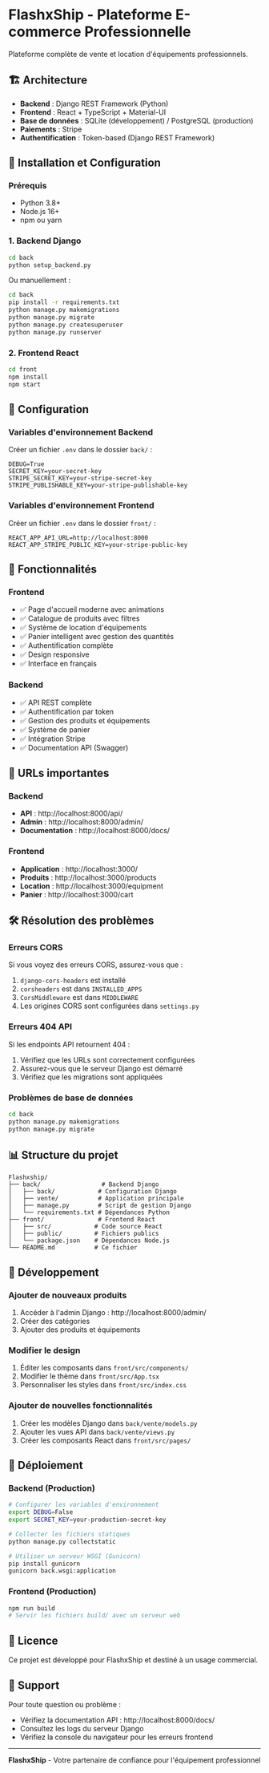 # FlashxShip - Plateforme E-commerce Professionnelle

Plateforme complète de vente et location d'équipements professionnels.

## 🏗️ Architecture

- **Backend** : Django REST Framework (Python)
- **Frontend** : React + TypeScript + Material-UI
- **Base de données** : SQLite (développement) / PostgreSQL (production)
- **Paiements** : Stripe
- **Authentification** : Token-based (Django REST Framework)

## 🚀 Installation et Configuration

### Prérequis
- Python 3.8+
- Node.js 16+
- npm ou yarn

### 1. Backend Django

```bash
cd back
python setup_backend.py
```

Ou manuellement :
```bash
cd back
pip install -r requirements.txt
python manage.py makemigrations
python manage.py migrate
python manage.py createsuperuser
python manage.py runserver
```

### 2. Frontend React

```bash
cd front
npm install
npm start
```

## 🔧 Configuration

### Variables d'environnement Backend

Créer un fichier `.env` dans le dossier `back/` :

```env
DEBUG=True
SECRET_KEY=your-secret-key
STRIPE_SECRET_KEY=your-stripe-secret-key
STRIPE_PUBLISHABLE_KEY=your-stripe-publishable-key
```

### Variables d'environnement Frontend

Créer un fichier `.env` dans le dossier `front/` :

```env
REACT_APP_API_URL=http://localhost:8000
REACT_APP_STRIPE_PUBLIC_KEY=your-stripe-public-key
```

## 📱 Fonctionnalités

### Frontend
- ✅ Page d'accueil moderne avec animations
- ✅ Catalogue de produits avec filtres
- ✅ Système de location d'équipements
- ✅ Panier intelligent avec gestion des quantités
- ✅ Authentification complète
- ✅ Design responsive
- ✅ Interface en français

### Backend
- ✅ API REST complète
- ✅ Authentification par token
- ✅ Gestion des produits et équipements
- ✅ Système de panier
- ✅ Intégration Stripe
- ✅ Documentation API (Swagger)

## 🔗 URLs importantes

### Backend
- **API** : http://localhost:8000/api/
- **Admin** : http://localhost:8000/admin/
- **Documentation** : http://localhost:8000/docs/

### Frontend
- **Application** : http://localhost:3000/
- **Produits** : http://localhost:3000/products
- **Location** : http://localhost:3000/equipment
- **Panier** : http://localhost:3000/cart

## 🛠️ Résolution des problèmes

### Erreurs CORS
Si vous voyez des erreurs CORS, assurez-vous que :
1. `django-cors-headers` est installé
2. `corsheaders` est dans `INSTALLED_APPS`
3. `CorsMiddleware` est dans `MIDDLEWARE`
4. Les origines CORS sont configurées dans `settings.py`

### Erreurs 404 API
Si les endpoints API retournent 404 :
1. Vérifiez que les URLs sont correctement configurées
2. Assurez-vous que le serveur Django est démarré
3. Vérifiez que les migrations sont appliquées

### Problèmes de base de données
```bash
cd back
python manage.py makemigrations
python manage.py migrate
```

## 📊 Structure du projet

```
Flashxship/
├── back/                 # Backend Django
│   ├── back/            # Configuration Django
│   ├── vente/           # Application principale
│   ├── manage.py        # Script de gestion Django
│   └── requirements.txt # Dépendances Python
├── front/               # Frontend React
│   ├── src/            # Code source React
│   ├── public/         # Fichiers publics
│   └── package.json    # Dépendances Node.js
└── README.md           # Ce fichier
```

## 🎯 Développement

### Ajouter de nouveaux produits
1. Accéder à l'admin Django : http://localhost:8000/admin/
2. Créer des catégories
3. Ajouter des produits et équipements

### Modifier le design
1. Éditer les composants dans `front/src/components/`
2. Modifier le thème dans `front/src/App.tsx`
3. Personnaliser les styles dans `front/src/index.css`

### Ajouter de nouvelles fonctionnalités
1. Créer les modèles Django dans `back/vente/models.py`
2. Ajouter les vues API dans `back/vente/views.py`
3. Créer les composants React dans `front/src/pages/`

## 🚀 Déploiement

### Backend (Production)
```bash
# Configurer les variables d'environnement
export DEBUG=False
export SECRET_KEY=your-production-secret-key

# Collecter les fichiers statiques
python manage.py collectstatic

# Utiliser un serveur WSGI (Gunicorn)
pip install gunicorn
gunicorn back.wsgi:application
```

### Frontend (Production)
```bash
npm run build
# Servir les fichiers build/ avec un serveur web
```

## 📄 Licence

Ce projet est développé pour FlashxShip et destiné à un usage commercial.

## 👥 Support

Pour toute question ou problème :
- Vérifiez la documentation API : http://localhost:8000/docs/
- Consultez les logs du serveur Django
- Vérifiez la console du navigateur pour les erreurs frontend

---

**FlashxShip** - Votre partenaire de confiance pour l'équipement professionnel 